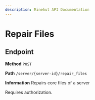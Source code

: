```yaml
---
description: Minehut API Documentation
---
```


# Repair Files

## Endpoint

**Method** `POST`

**Path** `/server/{server-id}/repair_files`

**Information** Repairs core files of a server

Requires authorization.

